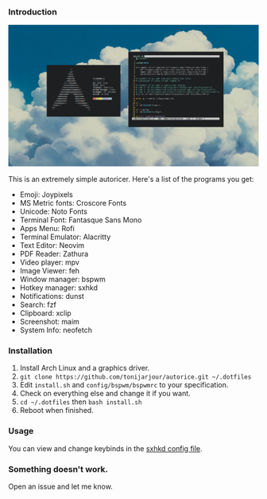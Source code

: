 ### Introduction 

![hi](preview.png)

This is an extremely simple autoricer. Here's a list of the programs you get:

* Emoji: Joypixels
* MS Metric fonts: Croscore Fonts
* Unicode: Noto Fonts
* Terminal Font: Fantasque Sans Mono
* Apps Menu: Rofi
* Terminal Emulator: Alacritty
* Text Editor: Neovim
* PDF Reader: Zathura
* Video player: mpv
* Image Viewer: feh
* Window manager: bspwm
* Hotkey manager: sxhkd
* Notifications: dunst
* Search: fzf
* Clipboard: xclip
* Screenshot: maim
* System Info: neofetch

### Installation

1. Install Arch Linux and a graphics driver.
2. `git clone https://github.com/tonijarjour/autorice.git ~/.dotfiles`
3. Edit `install.sh` and `config/bspwm/bspwmrc` to your specification.
4. Check on everything else and change it if you want.
5. `cd ~/.dotfiles` then `bash install.sh` 
6. Reboot when finished.

### Usage

You can view and change keybinds in the [sxhkd config file](config/sxhkd/sxhkdrc).


### Something doesn't work. 

Open an issue and let me know. 

